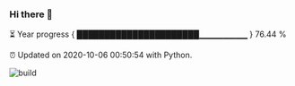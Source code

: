 ### Hi there 👋

⏳ Year progress  { ██████████████████████▁▁▁▁▁▁▁▁ } 76.44 %

⏰ Updated on 2020-10-06 00:50:54 with Python.

![build](https://github.com/shenxianpeng/shenxianpeng/workflows/build/badge.svg)